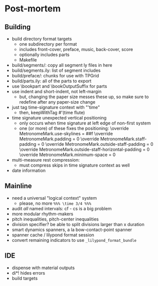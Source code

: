 Post-mortem
===========

Building
--------

- build directory format targets
    - one subdirectory per format
    - includes front-cover, preface, music, back-cover, score
    - optionally includes parts
    - Makefile
- build/segments/: copy all segment ly files in here
- build/segments.ily: list of segment includes
- build/preface/: chunks for use with TPGrid
- build/parts.ily: all of the parts to export
- use \bookpart and \bookOutputSuffix for parts
- use indent and short-indent, not left-margin
    - but, changing the paper size messes these up,
      so make sure to redefine after any paper-size change
- just tag time-signature context with "'time"
    - then, keepWithTag #'(time flute)
- time signature unexpected vertical positioning
    - only occurs when time signature at left edge of non-first system
    - one (or more) of these fixes the positioning: 
        \override MetronomeMark.use-skylines = ##f
        \override MetronomeMark.padding = 0
        \override MetronomeMark.staff-padding = 0
        \override MetronomeMark.outside-staff-padding = 0
        \override MetronomeMark.outside-staff-horizontal-padding = 0
        \override MetronomeMark.minimum-space = 0
- multi-measure rest compression:
    - must compress skips in time signature context as well
- date information

Mainline
--------

- need a universal "logical context" system
    - please, no more `%%% \time 3/4 %%%`
- audit *all* named intervals: cf - cs is a big problem
- more modular rhythm-makers
- pitch inequalities, pitch-center inequalities
- division specifier? be able to split divisions larger than x duration
- smart dynamics spanners, a la bow-contact-point spanner
- spanner cache / lilypond format session
- convert remaining indicators to use `_lilypond_format_bundle`

IDE
---

- dispense with material outputs
- di\*! hides errors
- build targets